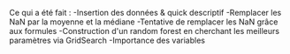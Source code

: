 Ce qui a été fait :
-Insertion des données & quick descriptif
-Remplacer les NaN par la moyenne et la médiane
-Tentative de remplacer les NaN grâce aux formules
-Construction d'un random forest en cherchant les meilleurs paramètres via GridSearch 
-Importance des variables


